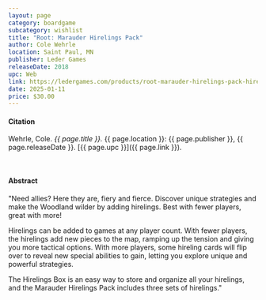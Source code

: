 ```yaml
---
layout: page
category: boardgame
subcategory: wishlist
title: "Root: Marauder Hirelings Pack"
author: Cole Wehrle
location: Saint Paul, MN
publisher: Leder Games
releaseDate: 2018
upc: Web
link: https://ledergames.com/products/root-marauder-hirelings-pack-hireling-box
date: 2025-01-11
price: $30.00
---
```


#### Citation

Wehrle, Cole. *{{ page.title }}.* {{ page.location }}: {{ page.publisher }}, {{ page.releaseDate }}. [{{ page.upc }}]({{ page.link }}).

<br>


#### Abstract

"Need allies? Here they are, fiery and fierce. Discover unique strategies and make the Woodland wilder by adding hirelings. Best with fewer players, great with more!

Hirelings can be added to games at any player count. With fewer players, the hirelings add new pieces to the map, ramping up the tension and giving you more tactical options. With more players, some hireling cards will flip over to reveal new special abilities to gain, letting you explore unique and powerful strategies.

The Hirelings Box is an easy way to store and organize all your hirelings, and the Marauder Hirelings Pack includes three sets of hirelings."
